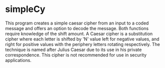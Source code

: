 # simpleCy
This program creates a simple caesar cipher from an input to a coded message and offers an option to decode the message. Both functions require knowledge of the shift amount. A Caesar cipher is a substitution cipher where each letter is shifted by 'N' value left for negative values, and right for positive values with the periphery letters rotating respectively. The technique is named after Julius Caesar due to its use in his private correspondence. This cipher is not recommended for use in security applications.
